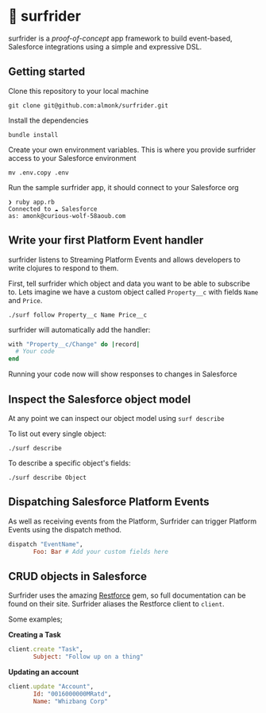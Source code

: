 # 🌊 surfrider 

surfrider is a *proof-of-concept* app framework to build event-based, Salesforce integrations using a simple and expressive DSL.

## Getting started
Clone this repository to your local machine

`git clone git@github.com:almonk/surfrider.git`

Install the dependencies

`bundle install`

Create your own environment variables. This is where you provide surfrider access to your Salesforce environment

`mv .env.copy .env`

Run the sample surfrider app, it should connect to your Salesforce org

```
❯ ruby app.rb
Connected to ☁️ Salesforce
as: amonk@curious-wolf-58aoub.com
```

## Write your first Platform Event handler

surfrider listens to Streaming Platform Events and allows developers to write clojures to respond to them.

First, tell surfrider which object and data you want to be able to subscribe to. Lets imagine we have a custom object called `Property__c` with fields `Name` and `Price`.

```
./surf follow Property__c Name Price__c
```

surfrider will automatically add the handler:

```ruby
with "Property__c/Change" do |record|
  # Your code
end
```

Running your code now will show responses to changes in Salesforce

## Inspect the Salesforce object model
At any point we can inspect our object model using `surf describe`

To list out every single object:

```
./surf describe
```

To describe a specific object's fields:

```
./surf describe Object
```

## Dispatching Salesforce Platform Events

As well as receiving events from the Platform, Surfrider can trigger Platform Events using the dispatch method.

```ruby
dispatch "EventName",
       Foo: Bar # Add your custom fields here
```

## CRUD objects in Salesforce
 
Surfrider uses the amazing [Restforce](https://github.com/restforce/restforce) gem, so full documentation can be found on their site. Surfrider aliases the Restforce client to `client`.

Some examples;

**Creating a Task**

```ruby
client.create "Task",
       Subject: "Follow up on a thing"
```

**Updating an account**

```ruby
client.update "Account",
       Id: "0016000000MRatd",
       Name: "Whizbang Corp"
```